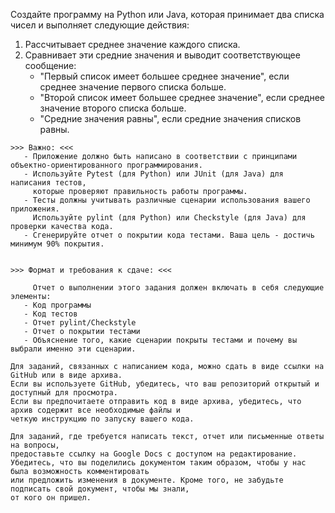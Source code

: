 Создайте программу на Python или Java, которая принимает два списка чисел и выполняет следующие действия:

1. Рассчитывает среднее значение каждого списка.
2. Сравнивает эти средние значения и выводит соответствующее сообщение:
   - "Первый список имеет большее среднее значение", если среднее значение первого списка больше.
   - "Второй список имеет большее среднее значение", если среднее значение второго списка больше.
   - "Средние значения равны", если средние значения списков равны.

```
>>> Важно: <<<
   - Приложение должно быть написано в соответствии с принципами объектно-ориентированного программирования.
   - Используйте Pytest (для Python) или JUnit (для Java) для написания тестов, 
     которые проверяют правильность работы программы. 
   - Тесты должны учитывать различные сценарии использования вашего приложения.
     Используйте pylint (для Python) или Checkstyle (для Java) для проверки качества кода.
   - Сгенерируйте отчет о покрытии кода тестами. Ваша цель - достичь минимум 90% покрытия.


>>> Формат и требования к сдаче: <<<

     Отчет о выполнении этого задания должен включать в себя следующие элементы:
   - Код программы
   - Код тестов
   - Отчет pylint/Checkstyle
   - Отчет о покрытии тестами
   - Объяснение того, какие сценарии покрыты тестами и почему вы выбрали именно эти сценарии.

Для заданий, связанных с написанием кода, можно сдать в виде ссылки на GitHub или в виде архива. 
Если вы используете GitHub, убедитесь, что ваш репозиторий открытый и доступный для просмотра. 
Если вы предпочитаете отправить код в виде архива, убедитесь, что архив содержит все необходимые файлы и 
четкую инструкцию по запуску вашего кода.

Для заданий, где требуется написать текст, отчет или письменные ответы на вопросы, 
предоставьте ссылку на Google Docs с доступом на редактирование. 
Убедитесь, что вы поделились документом таким образом, чтобы у нас была возможность комментировать 
или предложить изменения в документе. Кроме того, не забудьте подписать свой документ, чтобы мы знали, 
от кого он пришел.

```
